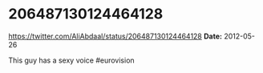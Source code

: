 # 206487130124464128
https://twitter.com/AliAbdaal/status/206487130124464128
**Date:** 2012-05-26

This guy has a sexy voice #eurovision
